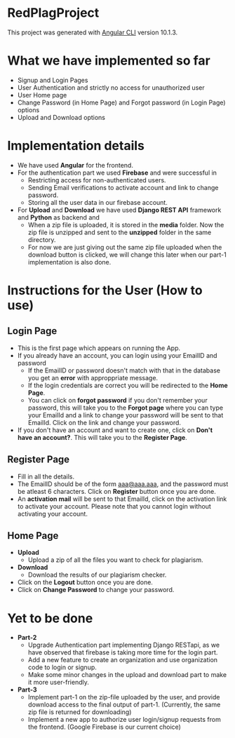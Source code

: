 # RedPlagProject

This project was generated with [Angular CLI](https://github.com/angular/angular-cli) version 10.1.3.

# What we have implemented so far

* Signup and Login Pages
* User Authentication and strictly no access for unauthorized user
* User Home page
* Change Password (in Home Page) and Forgot password (in Login Page) options
* Upload and Download options

# Implementation details

* We have used **Angular** for the frontend.
* For the authentication part we used **Firebase** and were successful in
  * Restricting access for non-authenticated users.
  * Sending Email verifications to activate account and link to change password.
  * Storing all the user data in our firebase account.
* For **Upload** and **Download** we have used **Django REST API** framework and **Python** as backend and
  * When a zip file is uploaded, it is stored in the **media** folder. Now the zip file is unzipped and sent to the **unzipped** folder in the same directory.
  * For now we are just giving out the same zip file uploaded when the download button is clicked, we will change this later when our part-1 implementation is also done.

# Instructions for the User (How to use)

## Login Page

* This is the first page which appears on running the App.
* If you already have an account, you can login using your EmailID and password
  * If the EmailID or password doesn't match with that in the database you get an **error** with approppriate message.
  * If the login credentials are correct you will be redirected to the **Home Page**.
  * You can click on **forgot password** if you don't remember your password, this will take you to the **Forgot page** where you can type your EmailId and a link to change your password will be sent to that EmailId. Click on the link and change your password.
* If you don't have an account and want to create one, click on **Don't have an account?**. This will take you to the **Register Page**.

## Register Page

* Fill in all the details.
* The EmailID should be of the form aaa@aaa.aaa, and the password must be atleast 6 characters. Click on **Register** button once you are done.
* An **activation mail** will be sent to that EmailId, click on the activation link to activate your account. Please note that you cannot login without activating your account.

## Home Page

* **Upload**
  * Upload a zip of all the files you want to check for plagiarism.
* **Download**
  * Download the results of our plagiarism checker.
* Click on the **Logout** button once you are done.
* Click on **Change Password** to change your password.

# Yet to be done
* **Part-2**
  * Upgrade Authentication part implementing Django RESTapi, as we have observed that firebase is taking more time for the login part.
  * Add a new feature to create an organization and use organization code to login or signup.
  * Make some minor changes in the upload and download part to make it more user-friendly.
* **Part-3**
  * Implement part-1 on the zip-file uploaded by the user, and provide download access to the final output of part-1. (Currently, the same zip file is returned for downloading)
   * Implement a new app to authorize user login/signup requests from the frontend. (Google Firebase is our current choice)
